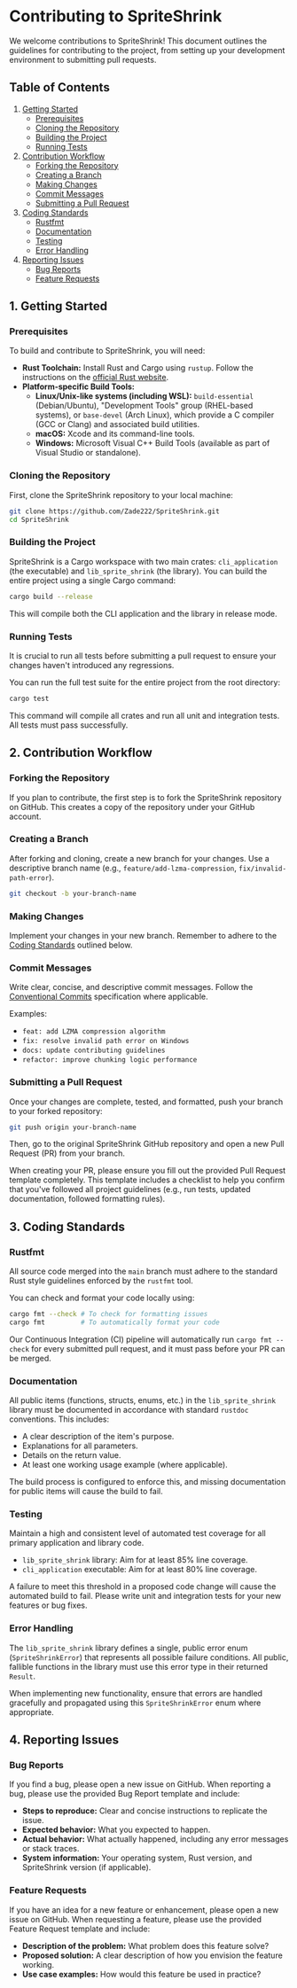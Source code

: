 # Contributing to SpriteShrink

We welcome contributions to SpriteShrink! This document outlines the guidelines for contributing to the project, from setting up your development environment to submitting pull requests.

## Table of Contents

1. [Getting Started](#1-getting-started)
   * [Prerequisites](#prerequisites)
   * [Cloning the Repository](#cloning-the-repository)
   * [Building the Project](#building-the-project)
   * [Running Tests](#running-tests)
2. [Contribution Workflow](#2-contribution-workflow)
   * [Forking the Repository](#forking-the-repository)
   * [Creating a Branch](#creating-a-branch)
   * [Making Changes](#making-changes)
   * [Commit Messages](#commit-messages)
   * [Submitting a Pull Request](#submitting-a-pull-request)
3. [Coding Standards](#3-coding-standards)
   * [Rustfmt](#rustfmt)
   * [Documentation](#documentation)
   * [Testing](#testing)
   * [Error Handling](#error-handling)
4. [Reporting Issues](#4-reporting-issues)
   * [Bug Reports](#bug-reports)
   * [Feature Requests](#feature-requests)

## 1. Getting Started

### Prerequisites

To build and contribute to SpriteShrink, you will need:

* **Rust Toolchain:** Install Rust and Cargo using `rustup`. Follow the instructions on the [official Rust website](https://www.rust-lang.org/tools/install).
* **Platform-specific Build Tools:**
  * **Linux/Unix-like systems (including WSL):** `build-essential` (Debian/Ubuntu), "Development Tools" group (RHEL-based systems), or `base-devel` (Arch Linux), which provide a C compiler (GCC or Clang) and associated build utilities.
  * **macOS:** Xcode and its command-line tools.
  * **Windows:** Microsoft Visual C++ Build Tools (available as part of Visual Studio or standalone).

### Cloning the Repository

First, clone the SpriteShrink repository to your local machine:

```bash
git clone https://github.com/Zade222/SpriteShrink.git
cd SpriteShrink
```

### Building the Project

SpriteShrink is a Cargo workspace with two main crates: `cli_application` (the executable) and `lib_sprite_shrink` (the library). You can build the entire project using a single Cargo command:

```bash
cargo build --release
```

This will compile both the CLI application and the library in release mode.

### Running Tests

It is crucial to run all tests before submitting a pull request to ensure your changes haven't introduced any regressions.

You can run the full test suite for the entire project from the root directory:

```bash
cargo test
```

This command will compile all crates and run all unit and integration tests. All tests must pass successfully.

## 2. Contribution Workflow

### Forking the Repository

If you plan to contribute, the first step is to fork the SpriteShrink repository on GitHub. This creates a copy of the repository under your GitHub account.

### Creating a Branch

After forking and cloning, create a new branch for your changes. Use a descriptive branch name (e.g., `feature/add-lzma-compression`, `fix/invalid-path-error`).

```bash
git checkout -b your-branch-name
```

### Making Changes

Implement your changes in your new branch. Remember to adhere to the [Coding Standards](#3-coding-standards) outlined below.

### Commit Messages

Write clear, concise, and descriptive commit messages. Follow the [Conventional Commits](https://www.conventionalcommits.org/en/v1.0.0/) specification where applicable.

Examples:

* `feat: add LZMA compression algorithm`
* `fix: resolve invalid path error on Windows`
* `docs: update contributing guidelines`
* `refactor: improve chunking logic performance`

### Submitting a Pull Request

Once your changes are complete, tested, and formatted, push your branch to your forked repository:

```bash
git push origin your-branch-name
```

Then, go to the original SpriteShrink GitHub repository and open a new Pull Request (PR) from your branch.

When creating your PR, please ensure you fill out the provided Pull Request template completely. This template includes a checklist to help you confirm that you've followed all project guidelines (e.g., run tests, updated documentation, followed formatting rules).

## 3. Coding Standards

### Rustfmt

All source code merged into the `main` branch must adhere to the standard Rust style guidelines enforced by the `rustfmt` tool.

You can check and format your code locally using:

```bash
cargo fmt --check # To check for formatting issues
cargo fmt         # To automatically format your code
```

Our Continuous Integration (CI) pipeline will automatically run `cargo fmt --check` for every submitted pull request, and it must pass before your PR can be merged.

### Documentation

All public items (functions, structs, enums, etc.) in the `lib_sprite_shrink` library must be documented in accordance with standard `rustdoc` conventions. This includes:

* A clear description of the item's purpose.
* Explanations for all parameters.
* Details on the return value.
* At least one working usage example (where applicable).

The build process is configured to enforce this, and missing documentation for public items will cause the build to fail.

### Testing

Maintain a high and consistent level of automated test coverage for all primary application and library code.

* `lib_sprite_shrink` library: Aim for at least 85% line coverage.
* `cli_application` executable: Aim for at least 80% line coverage.

A failure to meet this threshold in a proposed code change will cause the automated build to fail. Please write unit and integration tests for your new features or bug fixes.

### Error Handling

The `lib_sprite_shrink` library defines a single, public error enum (`SpriteShrinkError`) that represents all possible failure conditions. All public, fallible functions in the library must use this error type in their returned `Result`.

When implementing new functionality, ensure that errors are handled gracefully and propagated using this `SpriteShrinkError` enum where appropriate.

## 4. Reporting Issues

### Bug Reports

If you find a bug, please open a new issue on GitHub. When reporting a bug, please use the provided Bug Report template and include:

* **Steps to reproduce:** Clear and concise instructions to replicate the issue.
* **Expected behavior:** What you expected to happen.
* **Actual behavior:** What actually happened, including any error messages or stack traces.
* **System information:** Your operating system, Rust version, and SpriteShrink version (if applicable).

### Feature Requests

If you have an idea for a new feature or enhancement, please open a new issue on GitHub. When requesting a feature, please use the provided Feature Request template and include:

* **Description of the problem:** What problem does this feature solve?
* **Proposed solution:** A clear description of how you envision the feature working.
* **Use case examples:** How would this feature be used in practice?
